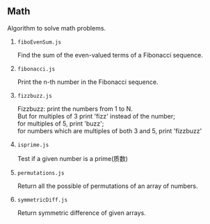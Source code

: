 ## Math

Algorithm to solve math problems.

1. `fiboEvenSum.js`

   Find the sum of the even-valued terms of a Fibonacci sequence.

1. `fibonacci.js`

   Print the n-th number in the Fibonacci sequence.

1. `fizzbuzz.js`

   Fizzbuzz: print the numbers from 1 to N.<br>
   But for multiples of 3 print 'fizz' instead of the number;<br>
   for multiples of 5, print 'buzz';<br>
   for numbers which are multiples of both 3 and 5, print 'fizzbuzz'<br>

1. `isprime.js`

   Test if a given number is a prime(质数)

1. `permutations.js`

   Return all the possible of permutations of an array of numbers.

1. `symmetricDiff.js`

   Return symmetric difference of given arrays.
